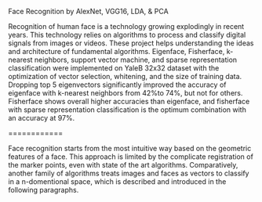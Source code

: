 Face Recognition by AlexNet, VGG16, LDA, & PCA

Recognition of human face is a technology growing explodingly in recent
years. This technology relies on algorithms to process and classify
digital signals from images or videos. These project helps understanding
the ideas and architecture of fundamental algorithms. Eigenface,
Fisherface, k-nearest neighbors, support vector machine, and sparse
representation classification were implemented on YaleB 32x32 dataset
with the optimization of vector selection, whitening, and the size of
training data. Dropping top 5 eigenvectors significantly improved the
accuracy of eigenface with k-nearest neighbors from 42%to 74%, but not
for others. Fisherface shows overall higher accuracies than eigenface,
and fisherface with sparse representation classification is the optimum
combination with an accuracy at 97%.

============

Face recognition starts from the most intuitive way based on the
geometric features of a face. This approach is limited by the complicate
registration of the marker points, even with state of the art
algorithms. Comparatively, another family of algorithms treats images
and faces as vectors to classify in a n-domentional space, which is
described and introduced in the following paragraphs.